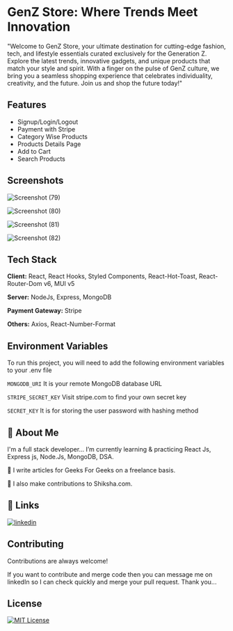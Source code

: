 
# GenZ Store: Where Trends Meet Innovation

"Welcome to GenZ Store, your ultimate destination for cutting-edge fashion, tech, and lifestyle essentials curated exclusively for the Generation Z. Explore the latest trends, innovative gadgets, and unique products that match your style and spirit. With a finger on the pulse of GenZ culture, we bring you a seamless shopping experience that celebrates individuality, creativity, and the future. Join us and shop the future today!"


## Features

- Signup/Login/Logout
- Payment with Stripe
- Category Wise Products
- Products Details Page
- Add to Cart
- Search Products



## Screenshots

![Screenshot (79)](https://github.com/Elu007/GenZ-Store/assets/85642896/d7b19da5-9cfe-44c7-9cac-3183135d6e78)

![Screenshot (80)](https://github.com/Elu007/GenZ-Store/assets/85642896/ecf2f3b5-1c5c-4b64-b0e9-fd2592c489d7)

![Screenshot (81)](https://github.com/Elu007/GenZ-Store/assets/85642896/6e556639-f8c4-4fb6-81cb-c26e3f952662)

![Screenshot (82)](https://github.com/Elu007/GenZ-Store/assets/85642896/9c0ad5d5-e31a-4a9e-8b0c-92563303cb16)

## Tech Stack

**Client:** React, React Hooks, Styled Components, React-Hot-Toast, React-Router-Dom v6, MUI v5

**Server:** NodeJs, Express, MongoDB

**Payment Gateway:** Stripe

**Others:** Axios, React-Number-Format


## Environment Variables

To run this project, you will need to add the following environment variables to your .env file

`MONGODB_URI` It is your remote MongoDB database URL

`STRIPE_SECRET_KEY` Visit stripe.com to find your own secret key 

`SECRET_KEY` It is for storing the user password with hashing method


## 🚀 About Me
I'm a full stack developer... I’m currently learning & practicing React Js, Express js, Node.Js, MongoDB, DSA.


📝 I write articles for Geeks For Geeks on a freelance basis.

📝 I also make contributions to Shiksha.com.
## 🔗 Links

[![linkedin](https://img.shields.io/badge/linkedin-0A66C2?style=for-the-badge&logo=linkedin&logoColor=white)](https://www.linkedin.com/in/sk-elaf-ahmed-bb85b0210/)


## Contributing

Contributions are always welcome!

If you want to contribute and merge code then you can message me on linkedIn so I can check quickly and merge your pull request.
Thank you...


## License

[![MIT License](https://img.shields.io/badge/License-MIT-green.svg)](https://choosealicense.com/licenses/mit/)
